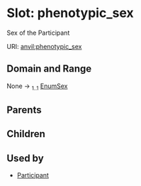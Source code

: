 
# Slot: phenotypic_sex

Sex of the Participant

URI: [anvil:phenotypic_sex](https://anvilproject.org/acr-harmonized-data-model/phenotypic_sex)


## Domain and Range

None &#8594;  <sub>1..1</sub> [EnumSex](EnumSex.md)

## Parents


## Children


## Used by

 * [Participant](Participant.md)
